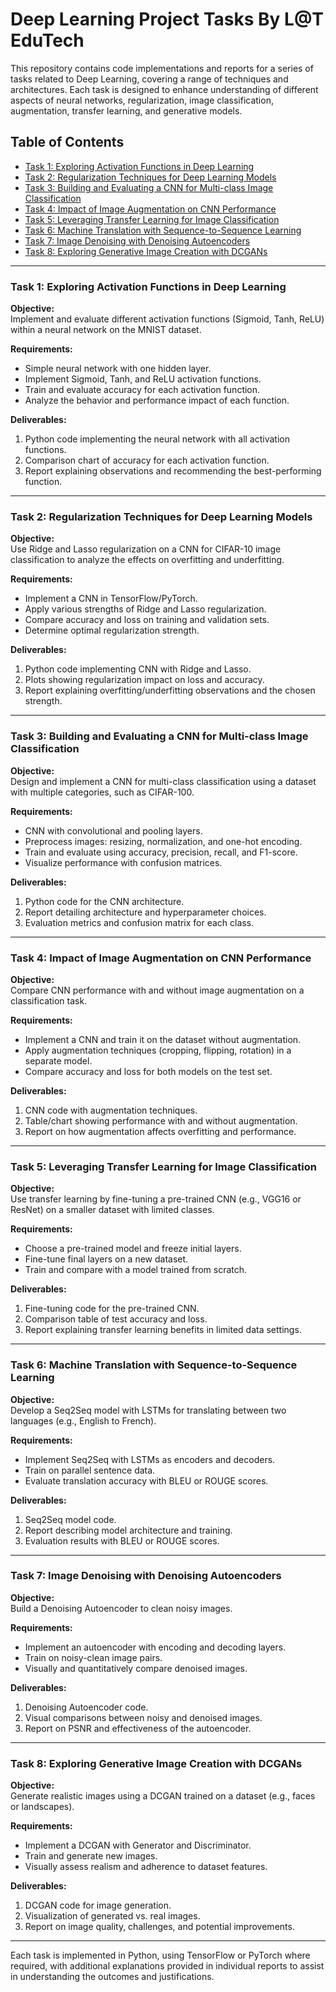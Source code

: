 # Deep Learning Project Tasks By L@T EduTech

This repository contains code implementations and reports for a series of tasks related to Deep Learning, covering a range of techniques and architectures. Each task is designed to enhance understanding of different aspects of neural networks, regularization, image classification, augmentation, transfer learning, and generative models.

## Table of Contents

- [Task 1: Exploring Activation Functions in Deep Learning](#task-1-exploring-activation-functions-in-deep-learning)
- [Task 2: Regularization Techniques for Deep Learning Models](#task-2-regularization-techniques-for-deep-learning-models)
- [Task 3: Building and Evaluating a CNN for Multi-class Image Classification](#task-3-building-and-evaluating-a-cnn-for-multi-class-image-classification)
- [Task 4: Impact of Image Augmentation on CNN Performance](#task-4-impact-of-image-augmentation-on-cnn-performance)
- [Task 5: Leveraging Transfer Learning for Image Classification](#task-5-leveraging-transfer-learning-for-image-classification)
- [Task 6: Machine Translation with Sequence-to-Sequence Learning](#task-6-machine-translation-with-sequence-to-sequence-learning)
- [Task 7: Image Denoising with Denoising Autoencoders](#task-7-image-denoising-with-denoising-autoencoders)
- [Task 8: Exploring Generative Image Creation with DCGANs](#task-8-exploring-generative-image-creation-with-dcgans)

---

### Task 1: Exploring Activation Functions in Deep Learning

**Objective:**  
Implement and evaluate different activation functions (Sigmoid, Tanh, ReLU) within a neural network on the MNIST dataset.

**Requirements:**  
- Simple neural network with one hidden layer.
- Implement Sigmoid, Tanh, and ReLU activation functions.
- Train and evaluate accuracy for each activation function.
- Analyze the behavior and performance impact of each function.

**Deliverables:**  
1. Python code implementing the neural network with all activation functions.
2. Comparison chart of accuracy for each activation function.
3. Report explaining observations and recommending the best-performing function.

---

### Task 2: Regularization Techniques for Deep Learning Models

**Objective:**  
Use Ridge and Lasso regularization on a CNN for CIFAR-10 image classification to analyze the effects on overfitting and underfitting.

**Requirements:**  
- Implement a CNN in TensorFlow/PyTorch.
- Apply various strengths of Ridge and Lasso regularization.
- Compare accuracy and loss on training and validation sets.
- Determine optimal regularization strength.

**Deliverables:**  
1. Python code implementing CNN with Ridge and Lasso.
2. Plots showing regularization impact on loss and accuracy.
3. Report explaining overfitting/underfitting observations and the chosen strength.

---

### Task 3: Building and Evaluating a CNN for Multi-class Image Classification

**Objective:**  
Design and implement a CNN for multi-class classification using a dataset with multiple categories, such as CIFAR-100.

**Requirements:**  
- CNN with convolutional and pooling layers.
- Preprocess images: resizing, normalization, and one-hot encoding.
- Train and evaluate using accuracy, precision, recall, and F1-score.
- Visualize performance with confusion matrices.

**Deliverables:**  
1. Python code for the CNN architecture.
2. Report detailing architecture and hyperparameter choices.
3. Evaluation metrics and confusion matrix for each class.

---

### Task 4: Impact of Image Augmentation on CNN Performance

**Objective:**  
Compare CNN performance with and without image augmentation on a classification task.

**Requirements:**  
- Implement a CNN and train it on the dataset without augmentation.
- Apply augmentation techniques (cropping, flipping, rotation) in a separate model.
- Compare accuracy and loss for both models on the test set.

**Deliverables:**  
1. CNN code with augmentation techniques.
2. Table/chart showing performance with and without augmentation.
3. Report on how augmentation affects overfitting and performance.

---

### Task 5: Leveraging Transfer Learning for Image Classification

**Objective:**  
Use transfer learning by fine-tuning a pre-trained CNN (e.g., VGG16 or ResNet) on a smaller dataset with limited classes.

**Requirements:**  
- Choose a pre-trained model and freeze initial layers.
- Fine-tune final layers on a new dataset.
- Train and compare with a model trained from scratch.

**Deliverables:**  
1. Fine-tuning code for the pre-trained CNN.
2. Comparison table of test accuracy and loss.
3. Report explaining transfer learning benefits in limited data settings.

---

### Task 6: Machine Translation with Sequence-to-Sequence Learning

**Objective:**  
Develop a Seq2Seq model with LSTMs for translating between two languages (e.g., English to French).

**Requirements:**  
- Implement Seq2Seq with LSTMs as encoders and decoders.
- Train on parallel sentence data.
- Evaluate translation accuracy with BLEU or ROUGE scores.

**Deliverables:**  
1. Seq2Seq model code.
2. Report describing model architecture and training.
3. Evaluation results with BLEU or ROUGE scores.

---

### Task 7: Image Denoising with Denoising Autoencoders

**Objective:**  
Build a Denoising Autoencoder to clean noisy images.

**Requirements:**  
- Implement an autoencoder with encoding and decoding layers.
- Train on noisy-clean image pairs.
- Visually and quantitatively compare denoised images.

**Deliverables:**  
1. Denoising Autoencoder code.
2. Visual comparisons between noisy and denoised images.
3. Report on PSNR and effectiveness of the autoencoder.

---

### Task 8: Exploring Generative Image Creation with DCGANs

**Objective:**  
Generate realistic images using a DCGAN trained on a dataset (e.g., faces or landscapes).

**Requirements:**  
- Implement a DCGAN with Generator and Discriminator.
- Train and generate new images.
- Visually assess realism and adherence to dataset features.

**Deliverables:**  
1. DCGAN code for image generation.
2. Visualization of generated vs. real images.
3. Report on image quality, challenges, and potential improvements.

---

Each task is implemented in Python, using TensorFlow or PyTorch where required, with additional explanations provided in individual reports to assist in understanding the outcomes and justifications.
